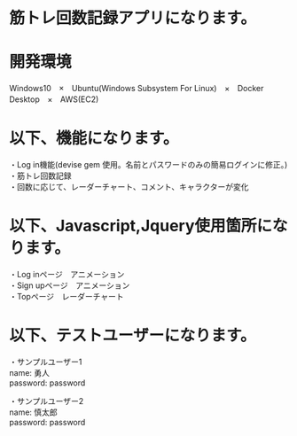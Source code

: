 # 筋トレ回数記録アプリになります。

# 開発環境

Windows10　×　Ubuntu(Windows Subsystem For Linux)　×　Docker Desktop　×　AWS(EC2)

# 以下、機能になります。

・Log in機能(devise gem 使用。名前とパスワードのみの簡易ログインに修正。)  
・筋トレ回数記録  
・回数に応じて、レーダーチャート、コメント、キャラクターが変化

# 以下、Javascript,Jquery使用箇所になります。

・Log inページ　アニメーション  
・Sign upページ　アニメーション  
・Topページ　レーダーチャート  

# 以下、テストユーザーになります。

・サンプルユーザー1  
  name: 勇人  
  password: password  

・サンプルユーザー2  
  name: 慎太郎  
  password: password
